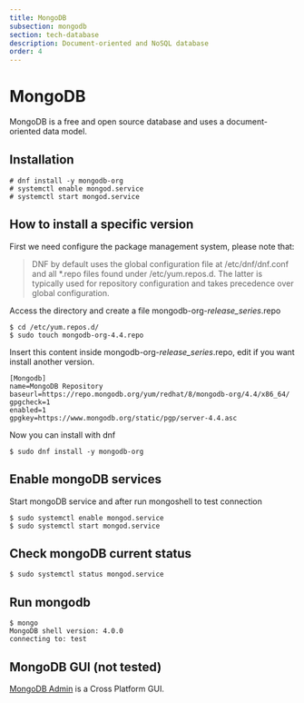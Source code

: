 ```yaml
---
title: MongoDB
subsection: mongodb
section: tech-database
description: Document-oriented and NoSQL database
order: 4
---
```


# MongoDB 

MongoDB is a free and open source database and uses a document-oriented data model.

## Installation 

```
# dnf install -y mongodb-org
# systemctl enable mongod.service
# systemctl start mongod.service
```

## How to install a specific version 

First we need configure the package management system, please note that:

> DNF by default uses the global configuration file at /etc/dnf/dnf.conf and all *.repo files found under /etc/yum.repos.d. The
latter is typically used for repository configuration and takes precedence over global configuration.

Access the directory and create a file mongodb-org-*release_series*.repo

```
$ cd /etc/yum.repos.d/
$ sudo touch mongodb-org-4.4.repo  
```

Insert this content inside mongodb-org-*release_series*.repo, edit if you want install another version.

```
[Mongodb]
name=MongoDB Repository
baseurl=https://repo.mongodb.org/yum/redhat/8/mongodb-org/4.4/x86_64/
gpgcheck=1
enabled=1
gpgkey=https://www.mongodb.org/static/pgp/server-4.4.asc
```

Now you can install with dnf

```
$ sudo dnf install -y mongodb-org
```

## Enable mongoDB services 

Start mongoDB service and after run mongoshell to test connection  

```
$ sudo systemctl enable mongod.service
$ sudo systemctl start mongod.service
```

## Check mongoDB current status

```
$ sudo systemctl status mongod.service
```

## Run mongodb

```
$ mongo
MongoDB shell version: 4.0.0
connecting to: test
```

## MongoDB GUI (not tested)

[MongoDB Admin](https://github.com/hatamiarash7/MongoDB_Admin/wiki/1.-Getting-Start) is a Cross Platform GUI.
